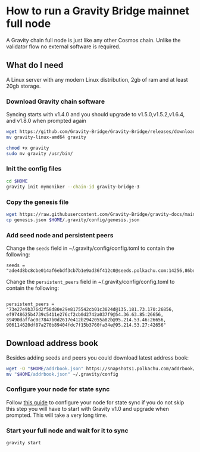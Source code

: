 # How to run a Gravity Bridge mainnet full node

A Gravity chain full node is just like any other Cosmos chain.
Unlike the validator flow no external software is required.

## What do I need

A Linux server with any modern Linux distribution, 2gb of ram and at least 20gb storage.

### Download Gravity chain software

Syncing starts with v1.4.0 and you should upgrade to v1.5.0,v1.5.2,v1.6.4, and v1.8.0 when prompted again

```bash
wget https://github.com/Gravity-Bridge/Gravity-Bridge/releases/download/v1.4.0/gravity-linux-amd64
mv gravity-linux-amd64 gravity

chmod +x gravity
sudo mv gravity /usr/bin/
```

### Init the config files

```bash
cd $HOME
gravity init mymoniker --chain-id gravity-bridge-3
```

### Copy the genesis file

```bash
wget https://raw.githubusercontent.com/Gravity-Bridge/gravity-docs/main/genesis.json
cp genesis.json $HOME/.gravity/config/genesis.json
```

### Add seed node and persistent peers

Change the `seeds` field in ~/.gravity/config/config.toml to contain the following:

```text
seeds = "ade4d8bc8cbe014af6ebdf3cb7b1e9ad36f412c0@seeds.polkachu.com:14256,86bd5cb6e762f673f1706e5889e039d5406b4b90@gravity.seed.node75.org:10556"

```

Change the `persistent_peers` field in ~/.gravity/config/config.toml to contain the following:
```text

persistent_peers = "73e27e9b376d2f58d80e29e8175542cb01c3024d@135.181.73.170:26856, ef9748625b4739c5411e276cf2cb0d2742a037f9@54.36.63.85:26656, 39490daffac0c7847b0d2617e412b2942055a82b@95.214.53.46:26656, 906114620df87a270b89404fdc7f15b3760fa34e@95.214.53.27:42656"

```

## Download address book

Besides adding seeds and peers you could download latest address book:
```bash
wget -O "$HOME/addrbook.json" https://snapshots1.polkachu.com/addrbook/gravity/addrbook.json
mv "$HOME/addrbook.json" ~/.gravity/config
```

### Configure your node for state sync

Follow [this guide](https://ping.pub/gravity-bridge/statesync) to configure your node for state sync if you do not skip this step you will have to start with Gravity v1.0 and upgrade when prompted. This will take a very long time.

### Start your full node and wait for it to sync

```bash
gravity start
```
